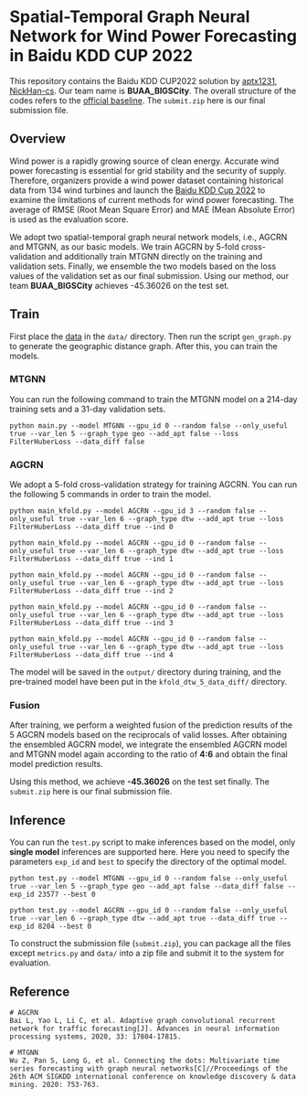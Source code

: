# Spatial-Temporal Graph Neural Network for Wind Power Forecasting in Baidu KDD CUP 2022

This repository contains the Baidu KDD CUP2022 solution by [aptx1231](https://github.com/aptx1231), [NickHan-cs](https://github.com/NickHan-cs).  Our team name is **BUAA\_BIGSCity**. The overall structure of the codes refers to the [official baseline](https://github.com/PaddlePaddle/PGL/tree/main/examples/kddcup2022/wpf_baseline). The `submit.zip` here is our final submission file.

## Overview

Wind power is a rapidly growing source of clean energy. Accurate wind power forecasting is essential for grid stability and the security of supply. Therefore, organizers provide a wind power dataset containing historical data from 134 wind turbines and launch the [Baidu KDD Cup 2022](https://aistudio.baidu.com/aistudio/competition/detail/152/0/introduction) to examine the limitations of current methods for wind power forecasting. The average of RMSE (Root Mean Square Error) and MAE (Mean Absolute Error) is used as the evaluation score. 

We adopt two spatial-temporal graph neural network models, i.e., AGCRN and MTGNN, as our basic models. We train AGCRN by 5-fold cross-validation and additionally train MTGNN directly on the training and validation sets. Finally, we ensemble the two models based on the loss values of the validation set as our final submission. Using our method, our team **BUAA\_BIGSCity** achieves -45.36026 on the test set.

## Train

First place the [data](https://aistudio.baidu.com/aistudio/competition/detail/152/0/datasets) in the `data/` directory. Then run the script `gen_graph.py` to generate the geographic distance graph. After this, you can train the models.

### MTGNN

You can run the following command to train the MTGNN model on a 214-day training sets and a 31-day validation sets.

```shell
python main.py --model MTGNN --gpu_id 0 --random false --only_useful true --var_len 5 --graph_type geo --add_apt false --loss FilterHuberLoss --data_diff false
```

### AGCRN

We adopt a 5-fold cross-validation strategy for training AGCRN. You can run the following 5 commands in order to train the model.

```shell
python main_kfold.py --model AGCRN --gpu_id 3 --random false --only_useful true --var_len 6 --graph_type dtw --add_apt true --loss FilterHuberLoss --data_diff true --ind 0

python main_kfold.py --model AGCRN --gpu_id 0 --random false --only_useful true --var_len 6 --graph_type dtw --add_apt true --loss FilterHuberLoss --data_diff true --ind 1

python main_kfold.py --model AGCRN --gpu_id 0 --random false --only_useful true --var_len 6 --graph_type dtw --add_apt true --loss FilterHuberLoss --data_diff true --ind 2

python main_kfold.py --model AGCRN --gpu_id 0 --random false --only_useful true --var_len 6 --graph_type dtw --add_apt true --loss FilterHuberLoss --data_diff true --ind 3

python main_kfold.py --model AGCRN --gpu_id 0 --random false --only_useful true --var_len 6 --graph_type dtw --add_apt true --loss FilterHuberLoss --data_diff true --ind 4
```

The model will be saved in the `output/` directory during training, and the pre-trained model have been put in the `kfold_dtw_5_data_diff/` directory.

### Fusion

After training, we perform a weighted fusion of the prediction results of the 5 AGCRN models based on the reciprocals of valid losses. After obtaining the ensembled AGCRN model, we integrate the ensembled AGCRN model and MTGNN model again according to the ratio of **4:6** and obtain the final model prediction results. 

Using this method, we achieve **-45.36026** on the test set finally. The `submit.zip` here is our final submission file.

## Inference

You can run the `test.py` script to make inferences based on the model, only **single model** inferences are supported here. Here you need to specify the parameters `exp_id` and `best` to specify the directory of the optimal model.

```shell
python test.py --model MTGNN --gpu_id 0 --random false --only_useful true --var_len 5 --graph_type geo --add_apt false --data_diff false --exp_id 23577 --best 0

python test.py --model AGCRN --gpu_id 0 --random false --only_useful true --var_len 6 --graph_type dtw --add_apt true --data_diff true --exp_id 8204 --best 0
```

To construct the submission file (`submit.zip`), you can package all the files except `metrics.py` and `data/` into a zip file and submit it to the system for evaluation.

## Reference

```
# AGCRN
Bai L, Yao L, Li C, et al. Adaptive graph convolutional recurrent network for traffic forecasting[J]. Advances in neural information processing systems, 2020, 33: 17804-17815.

# MTGNN
Wu Z, Pan S, Long G, et al. Connecting the dots: Multivariate time series forecasting with graph neural networks[C]//Proceedings of the 26th ACM SIGKDD international conference on knowledge discovery & data mining. 2020: 753-763.
```